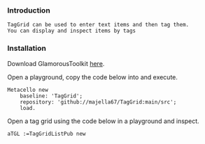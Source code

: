 ### Introduction
	TagGrid can be used to enter text items and then tag them.  
	You can display and inspect items by tags
	
	
### Installation 

Download GlamorousToolkit [here](https://gtoolkit.com/download/).

Open a playground, copy the code below into and execute.

```Smalltalk
Metacello new
	baseline: 'TagGrid';
	repository: 'github://majella67/TagGrid:main/src';
	load.
```

Open a tag grid using the code below in a playground and inspect.

```Smalltalk
aTGL :=TagGridListPub new 
```
